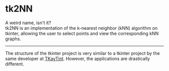 # tk2NN

A weird name, isn't it?  
tk2NN is an implementation of the k-nearest neighbor (kNN) algorithm on tkinter, allowing the user to select points and view the corresponding kNN graphs.
***
The structure of the tkinter project is very similar to a tkinter project by the same developer at [TKayTint](github.com/aaronjohnsabu1999/TKayTint). However, the applications are drastically different.